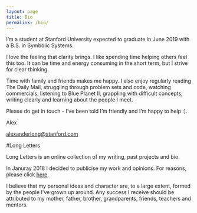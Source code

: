 ```yaml
---
layout: page
title: Bio
permalink: /bio/
---
```


I’m a student at Stanford University expected to graduate in June 2019 with a B.S. in Symbolic Systems.

I love the feeling that clarity brings. I like spending time helping others feel this too. It can be time and energy consuming in the short term, but I strive for clear thinking.

Time with family and friends makes me happy. I also enjoy regularly reading The Daily Mail, struggling through problem sets and code, watching commercials, listening to Blue Planet II, grappling with difficult concepts, writing clearly and learning about the people I meet.

Please do get in touch - I’ve been told I’m friendly and I’m happy to help :). 

Alex

[alexanderlong@stanford.com](mailto:alexanderlong@stanford.edu)

#Long Letters

Long Letters is an online collection of my writing, past projects and bio. 

In Januray 2018 I decided to publicise my work and opinions. For reasons, please click [here](http://www.longletters.com/Reasons-why-this-website-was-created/).

I believe that my personal ideas and character are, to a large extent, formed by the people I've grown up around. Any success I receive should be attributed to my mother, father, brother, grandparents, friends, teachers and mentors.
